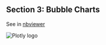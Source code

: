 Section 3: Bubble Charts
------------------------

See in
[nbviewer](http://nbviewer.ipython.org/github/etpinard/plotly-python-doc/tree/1.0/s3_bubble-charts/s3_bubble-charts.ipynb)

![Plotly logo](http://i.imgur.com/4vwuxdJ.png)

